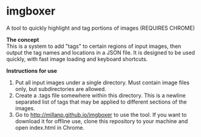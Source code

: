 # imgboxer
A tool to quickly highlight and tag portions of images (REQUIRES CHROME)

**The concept**<br>
This is a system to add "tags" to certain regions of input images, then output the tag names and locations in a JSON file. It is designed to be used quickly, with fast image loading and keyboard shortcuts.

**Instructions for use**<br>
1. Put all input images under a single directory. Must contain image files only, but subdirectories are allowed.<br>
2. Create a .tags file somewhere within this directory. This is a newline separated list of tags that may be applied to different sections of the images.<br>
3. Go to http://millanp.github.io/imgboxer to use the tool. If you want to download it for offline use, clone this repository to your machine and open index.html in Chrome.